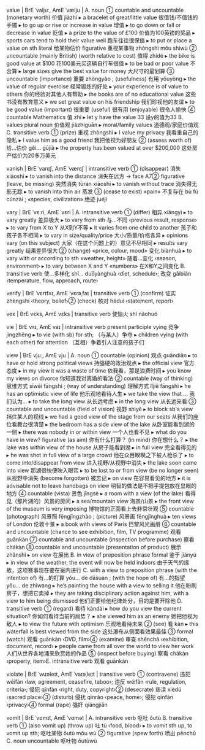 


value | BrE ˈvaljuː, AmE ˈvælju | A. noun ① countable and uncountable (monetary worth) 价值 jiàzhí 
▸ a bracelet of great/little value 很值钱/不值钱的手镯 
▸ to go up or rise or increase in value 增值 
▸ to go down or fall or decrease in value 贬值 
▸ a prize to the value of £100 价值为100英镑的奖品 
▸ sports cars tend to hold their value well 跑车往往很保值 
▸ to put or place a value on sth literal 给某物估价 figurative 重视某事物 zhòngshì mǒu shìwù ② uncountable (mainly British) (worth relative to cost) 值得 zhídé 
▸ the bike is good value at $100 花100美元买这辆自行车很值 
▸ to be bad or poor value 不合算 
▸ large sizes give the best value for money 大尺寸的最划算 ③ uncountable (importance) 重要 zhòngyào ;
 (usefulness) 有用 yǒuyòng 
▸ the value of regular exercise 经常锻炼的好处 
▸ your experience is of value to others 你的经验对其他人有帮助 
▸ the books are of no educational value 这些书没有教育意义 
▸ we set great value on his friendship 我们珍视他的友谊 
▸ to be good value (important) 很重要 (useful) 很有用 (enjoyable) 很令人愉快 ④ countable Mathematics 值 zhí 
▸ let y have the value 33 设y的值为33 B. values plural noun 价值观 jiàzhíguān 
▸ moral/family values 道德观/家庭价值观 C. transitive verb ① (prize) 重视 zhòngshì 
▸ I value my privacy 我看重自己的隐私 
▸ I value him as a good friend 我把他视为好朋友 ② (assess worth of) 给…估价 gěi… gūjià 
▸ the property has been valued at over $200,000 这处房产估价为20多万美元 



vanish | BrE ˈvanɪʃ, AmE ˈvænɪʃ | intransitive verb ① (disappear) 消失 xiāoshī 
▸ to vanish into the distance 消失在远方 → face A7② figurative (leave, be missing) 突然消失 tūrán xiāoshī 
▸ to vanish without trace 消失得无影无踪 
▸ to vanish into thin air 蒸发 ③ (cease to exist) «pain» 不复存在 bù fù cúnzài ;
 «species, civilization» 绝迹 juéjì 



vary | BrE ˈvɛːri, AmE ˈvɛri | A. intransitive verb ① (differ) 相异 xiāngyì 
▸ to vary greatly 差异极大 
▸ to vary from sth 与…不同 ‹previous result, response›
▸ to vary from X to Y 从X到Y不等 
▸ it varies from one child to another 孩子和孩子各不相同 
▸ to vary in size/quality/price 大小/质量/价格各异 
▸ opinions vary (on this subject) 大家（在这个问题上的）意见不尽相同 
▸ results vary greatly 结果差异很大 ② (change) «price, colour, mood» 变化 biànhuà 
▸ to vary with or according to sth «weather, height» 随着…变化 ‹season, environment›
▸ to vary between X and Y «numbers» 在X和Y之间变化 B. transitive verb 使…多样化 shǐ… duōyànghuà ‹diet, schedule›;
 改变 gǎibiàn ‹temperature, flow, approach, route›



verify | BrE ˈvɛrɪfʌɪ, AmE ˈvɛrəˌfaɪ | transitive verb ① (confirm) 证实 zhèngshí ‹theory, belief›② (check) 核对 héduì ‹statement, report›



vex | BrE vɛks, AmE vɛks | transitive verb 使恼火 shǐ nǎohuǒ 



vie | BrE vʌɪ, AmE vaɪ | intransitive verb present participle vying 竞争 jìngzhēng 
▸ to vie (with sb) for sth;
 （与某人）争夺 
▸ children vying (with each other) for attention （互相）争着引人注意的孩子们 



view | BrE vjuː, AmE vju | A. noun ① countable (opinion) 观点 guāndiǎn 
▸ to have or hold strong political views 持强硬的政治观点 
▸ the official view 官方态度 
▸ in my view it was a waste of time 依我看，那是浪费时间 
▸ you know my views on divorce 你知道我对离婚的看法 ② countable (way of thinking) 思维方式 sīwéi fāngshì ;
 (way of understanding) 理解方式 lǐjiě fāngshì 
▸ he has an optimistic view of life 他乐观地看待人生 
▸ we take the view that … 我们认为… 
▸ to take the long view 从长远考虑 
▸ in the long view 从长远来看 ③ countable and uncountable (field of vision) 视野 shìyě 
▸ to block sb's view 挡住某人的视线 
▸ we had a good view of the stage from our seats 从我们的座位看舞台很清楚 
▸ the bedroom has a side view of the lake 从卧室能看到湖的一侧 
▸ there was nobody in or within view 一个人也看不见 
▸ what do you have in view? figurative (as aim) 你有什么打算？ (in mind) 你在想什么？ 
▸ the lake was within view of the house 从房子能看到湖 
▸ in full view 完全看得见的 
▸ he was shot in full view of a large crowd 他在众目睽睽之下被人枪杀了 
▸ to come into/disappear from view 进入视野/从视野中消失 
▸ the lake soon came into view 那湖很快便映入眼帘 
▸ to be lost to or from view (be no longer seen) 从视野中消失 (become forgotten) 被忘记 
▸ on view 在容易看见的地方 
▸ it is advisable not to leave handbags on view 明智的做法是不把手提包放在显眼的地方 ④ countable (vista) 景色 jǐngsè 
▸ a room with a view (of the lake) 看得见（那片湖的）风景的房间 
▸ a sea/mountain view 海景/山景 
▸ the front view of the museum is very imposing 博物馆的正面看上去非常壮观 ⑤ countable (photograph) 风景照 fēngjǐngzhào ;
 (picture) 风景画 fēngjǐnghuà 
▸ ten views of London 伦敦十景 
▸ a book with views of Paris 巴黎风光画册 ⑥ countable and uncountable (chance to see exhibition, film, TV programme) 观看 guānkàn ⑦ countable and uncountable (inspection before purchase) 察看 chákàn ⑧ countable and uncountable (presentation of product) 展示 zhǎnshì 
▸ on view 在展出 B. in view of preposition phrase formal 鉴于 jiànyú 
▸ in view of the weather, the event will now be held indoors 由于天气的缘故，这项赛事现在要在室内进行 C. with a view to preposition phrase (with the intention of) 有…的打算 yǒu… de dǎsuàn ;
 (with the hope of) 有…的指望 yǒu… de zhǐwang 
▸ he’s painting the house with a view to selling it 他在粉刷房子，想把它卖掉 
▸ they are taking disciplinary action against him, with a view to him being dismissed 他们正要给他纪律处分，目的是要开除他 D. transitive verb ① (regard) 看待 kàndài 
▸ how do you view the current situation? 你如何看待当前的局势？ 
▸ she viewed him as an enemy 她把他视为敌人 
▸ to view the future with optimism 乐观地看待未来 ② (see) 看 kàn 
▸ this waterfall is best viewed from the side 这处瀑布从侧面看效果最佳 ③ formal (watch) 观看 guānkàn ‹DVD, film›④ (examine) 审查 shěnchá ‹exhibition, document, record›
▸ people came from all over the world to view her work 人们从世界各地涌来欣赏她的作品 ⑤ (inspect before buying) 察看 chákàn ‹property, item›E. intransitive verb 观看 guānkàn 



violate | BrE ˈvʌɪəleɪt, AmE ˈvaɪəˌleɪt | transitive verb ① (contravene) 违犯 wéifàn ‹law, agreement, ceasefire, taboo›;
 违反 wéifǎn ‹rule, regulation, criteria›;
 侵犯 qīnfàn ‹right, duty, copyright›② (desecrate) 亵渎 xièdú ‹sacred place›③ (disturb) 侵扰 qīnrǎo ‹peace, home›;
 侵犯 qīnfàn ‹privacy›④ formal (rape) 强奸 qiángjiān 



vomit | BrE ˈvɒmɪt, AmE ˈvɑmət | A. intransitive verb 呕吐 ǒutù B. transitive verb ① (also vomit up) (throw up) 吐 tù ‹food, blood›
▸ to vomit sth up, to vomit up sth;
 呕吐某物 ǒutù mǒu wù ② figurative (spew forth) 喷出 pēnchū C. noun uncountable 呕吐物 ǒutùwù 
